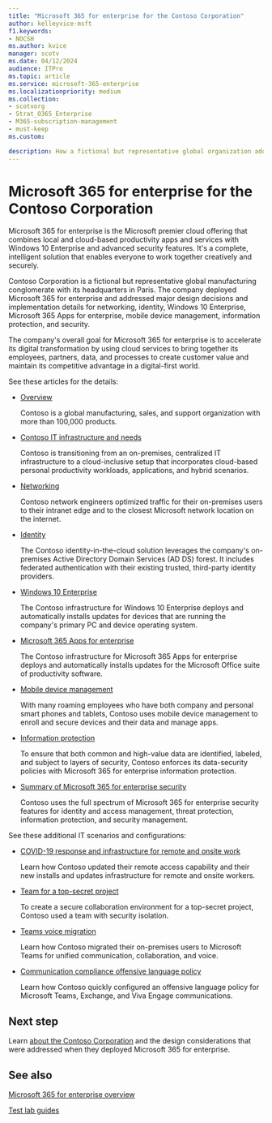 ```yaml
---
title: "Microsoft 365 for enterprise for the Contoso Corporation"
author: kelleyvice-msft
f1.keywords:
- NOCSH
ms.author: kvice
manager: scotv
ms.date: 04/12/2024
audience: ITPro
ms.topic: article
ms.service: microsoft-365-enterprise
ms.localizationpriority: medium
ms.collection:
- scotvorg 
- Strat_O365_Enterprise
- M365-subscription-management
- must-keep
ms.custom:

description: How a fictional but representative global organization adopted Microsoft 365 for enterprise. 
---
```


# Microsoft 365 for enterprise for the Contoso Corporation

Microsoft 365 for enterprise is the Microsoft premier cloud offering that combines local and cloud-based productivity apps and services with Windows 10 Enterprise and advanced security features. It's a complete, intelligent solution that enables everyone to work together creatively and securely.

Contoso Corporation is a fictional but representative global manufacturing conglomerate with its headquarters in Paris. The company deployed Microsoft 365 for enterprise and addressed major design decisions and implementation details for networking, identity, Windows 10 Enterprise, Microsoft 365 Apps for enterprise, mobile device management, information protection, and security.

The company's overall goal for Microsoft 365 for enterprise is to accelerate its digital transformation by using cloud services to bring together its employees, partners, data, and processes to create customer value and maintain its competitive advantage in a digital-first world.

See these articles for the details:

- [Overview](contoso-overview.md)

  Contoso is a global manufacturing, sales, and support organization with more than 100,000 products.

- [Contoso IT infrastructure and needs](contoso-infra-needs.md)

  Contoso is transitioning from an on-premises, centralized IT infrastructure to a cloud-inclusive setup that incorporates cloud-based personal productivity workloads, applications, and hybrid scenarios.

- [Networking](contoso-networking.md)

  Contoso network engineers optimized traffic for their on-premises users to their intranet edge and to the closest Microsoft network location on the internet.

- [Identity](contoso-identity.md)

  The Contoso identity-in-the-cloud solution leverages the company's on-premises Active Directory Domain Services (AD DS) forest. It includes federated authentication with their existing trusted, third-party identity providers.

- [Windows 10 Enterprise](contoso-win10.md)

  The Contoso infrastructure for Windows 10 Enterprise deploys and automatically installs updates for devices that are running the company's primary PC and device operating system.

- [Microsoft 365 Apps for enterprise](contoso-o365pp.md)

  The Contoso infrastructure for Microsoft 365 Apps for enterprise deploys and automatically installs updates for the Microsoft Office suite of productivity software.

- [Mobile device management](contoso-mdm.md)

  With many roaming employees who have both company and personal smart phones and tablets, Contoso uses mobile device management to enroll and secure devices and their data and manage apps.

- [Information protection](contoso-info-protect.md)

  To ensure that both common and high-value data are identified, labeled, and subject to layers of security, Contoso enforces its data-security policies with Microsoft 365 for enterprise information protection.

- [Summary of Microsoft 365 for enterprise security](contoso-security-summary.md)

  Contoso uses the full spectrum of Microsoft 365 for enterprise security features for identity and access management, threat protection, information protection, and security management.

See these additional IT scenarios and configurations:

- [COVID-19 response and infrastructure for remote and onsite work](../solutions/contoso-remote-onsite-work.md)

  Learn how Contoso updated their remote access capability and their new installs and updates infrastructure for remote and onsite workers.

- [Team for a top-secret project](../solutions/contoso-team-for-top-secret-project.md)

  To create a secure collaboration environment for a top-secret project, Contoso used a team with security isolation.

- [Teams voice migration](/MicrosoftTeams/voice-case-study-overview)

  Learn how Contoso migrated their on-premises users to Microsoft Teams for unified communication, collaboration, and voice.

- [Communication compliance offensive language policy](../compliance/communication-compliance-case-study.md)

  Learn how Contoso quickly configured an offensive language policy for Microsoft Teams, Exchange, and Viva Engage communications.

## Next step

Learn [about the Contoso Corporation](contoso-overview.md) and the design considerations that were addressed when they deployed Microsoft 365 for enterprise.

## See also

[Microsoft 365 for enterprise overview](microsoft-365-overview.md)

[Test lab guides](m365-enterprise-test-lab-guides.md)
